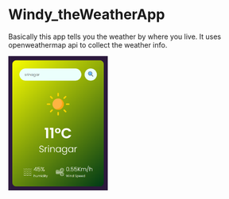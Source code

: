 # Windy_theWeatherApp

Basically this app tells you the weather by where you live. It uses openweathermap api to collect the weather info.

<img src="https://github.com/Jerome-4-2/Windy_theWeatherApp/blob/main/Screenshot%20(129).png?raw=true" alt="App_front" width="200px">



